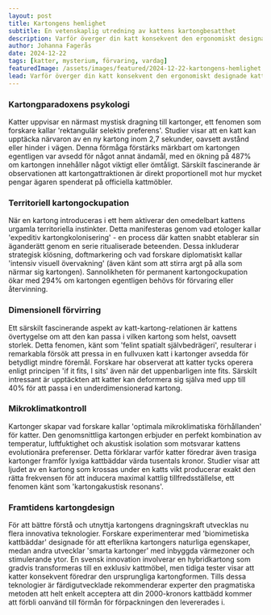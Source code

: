 ```yaml
---
layout: post
title: Kartongens hemlighet
subtitle: En vetenskaplig utredning av kattens kartongbesatthet
description: Varför överger din katt konsekvent den ergonomiskt designade kattbädden för en sliten Amazon-kartong? Genom beteendevetenskap och felint psykologi avslöjar vi kartongens mystiska dragningskraft.
author: Johanna Fagerås
date: 2024-12-22
tags: [katter, mysterium, förvaring, vardag]
featuredImage: /assets/images/featured/2024-12-22-kartongens-hemlighet.jpeg
lead: Varför överger din katt konsekvent den ergonomiskt designade kattbädden för en sliten Amazon-kartong? Genom beteendevetenskap och felint psykologi avslöjar vi kartongens mystiska dragningskraft.
---
```


### Kartongparadoxens psykologi

Katter uppvisar en närmast mystisk dragning till kartonger, ett fenomen som forskare kallar 'rektangulär selektiv preferens'. Studier visar att en katt kan upptäcka närvaron av en ny kartong inom 2,7 sekunder, oavsett avstånd eller hinder i vägen. Denna förmåga förstärks märkbart om kartongen egentligen var avsedd för något annat ändamål, med en ökning på 487% om kartongen innehåller något viktigt eller ömtåligt. Särskilt fascinerande är observationen att kartongattraktionen är direkt proportionell mot hur mycket pengar ägaren spenderat på officiella kattmöbler.

### Territoriell kartongockupation

När en kartong introduceras i ett hem aktiverar den omedelbart kattens urgamla territoriella instinkter. Detta manifesteras genom vad etologer kallar 'expeditiv kartongkolonisering' - en process där katten snabbt etablerar sin äganderätt genom en serie ritualiserade beteenden. Dessa inkluderar strategisk klösning, doftmarkering och vad forskare diplomatiskt kallar 'intensiv visuell övervakning' (även känt som att stirra argt på alla som närmar sig kartongen). Sannolikheten för permanent kartongockupation ökar med 294% om kartongen egentligen behövs för förvaring eller återvinning.

### Dimensionell förvirring

Ett särskilt fascinerande aspekt av katt-kartong-relationen är kattens övertygelse om att den kan passa i vilken kartong som helst, oavsett storlek. Detta fenomen, känt som 'felint spatialt självbedrägeri', resulterar i remarkabla försök att pressa in en fullvuxen katt i kartonger avsedda för betydligt mindre föremål. Forskare har observerat att katter tycks operera enligt principen 'if it fits, I sits' även när det uppenbarligen inte fits. Särskilt intressant är upptäckten att katter kan deformera sig själva med upp till 40% för att passa i en underdimensionerad kartong.

### Mikroklimatkontroll

Kartonger skapar vad forskare kallar 'optimala mikroklimatiska förhållanden' för katter. Den genomsnittliga kartongen erbjuder en perfekt kombination av temperatur, luftfuktighet och akustisk isolation som motsvarar kattens evolutionära preferenser. Detta förklarar varför katter föredrar även trasiga kartonger framför lyxiga kattbäddar värda tusentals kronor. Studier visar att ljudet av en kartong som krossas under en katts vikt producerar exakt den rätta frekvensen för att inducera maximal kattlig tillfredsställelse, ett fenomen känt som 'kartongakustisk resonans'.

### Framtidens kartongdesign

För att bättre förstå och utnyttja kartongens dragningskraft utvecklas nu flera innovativa teknologier. Forskare experimenterar med 'biomimetiska kattbäddar' designade för att efterlikna kartongers naturliga egenskaper, medan andra utvecklar 'smarta kartonger' med inbyggda värmezoner och stimulerande ytor. En svensk innovation involverar en hybridkartong som gradvis transformeras till en exklusiv kattmöbel, men tidiga tester visar att katter konsekvent föredrar den ursprungliga kartongformen. Tills dessa teknologier är färdigutvecklade rekommenderar experter den pragmatiska metoden att helt enkelt acceptera att din 2000-kronors kattbädd kommer att förbli oanvänd till förmån för förpackningen den levererades i.
